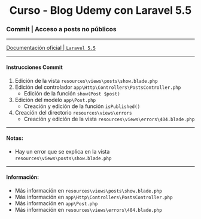 
<!-- title -->
<h1 align="center">Curso - Blog Udemy con Laravel 5.5</h1>
<!-- end title -->

<!-- commit name -->
### Commit | __Acceso a posts no públicos__
<!-- end commit name -->

- - - - - - - - - - - - - - - - - - - - - - - - - - - - - -

<!-- official documentation -->
[Documentación oficial | `Laravel 5.5` ](https://laravel.com/docs/5.5/)
<!-- end official documentation -->

- - - - - - - - - - - - - - - - - - - - - - - - - - - - - -

<!-- commit instructions -->
#### Instrucciones Commit
1. Edición de la vista `resources\views\posts\show.blade.php`
2. Edición del controlador `app\Http\Controllers\PostsController.php`
   - Edición de la función `show(Post $post)`
3. Edición del modelo `app\Post.php`
   - Creación y edición de la función `isPublished()`
4. Creación del directorio `resources\views\errors`
   - Creación y edición de la vista `resources\views\errors\404.blade.php`
<!-- end commit instructions -->

- - - - - - - - - - - - - - - - - - - - - - - - - - - - - -

<!-- notes -->
#### Notas:
- Hay un error que se explica en la vista `resources\views\posts\show.blade.php`
<!-- end notes -->

- - - - - - - - - - - - - - - - - - - - - - - - - - - - - -

<!-- information -->
#### Información:
- Más información en `resources\views\posts\show.blade.php`
- Más información en `app\Http\Controllers\PostsController.php`
- Más información en `app\Post.php`
- Más información en `resources\views\errors\404.blade.php`
<!-- end information -->